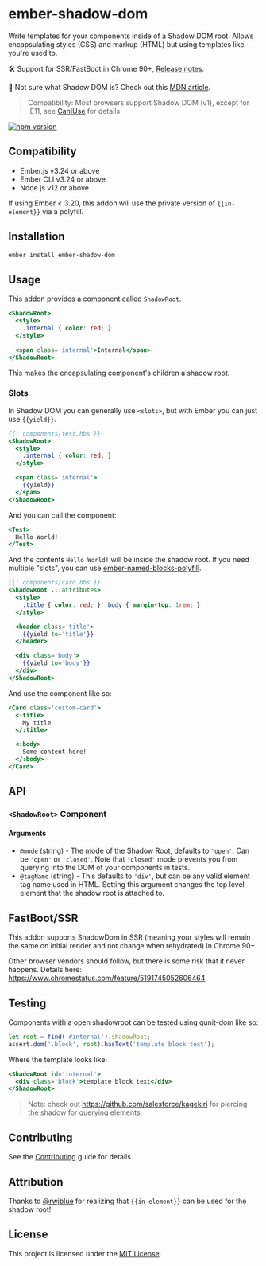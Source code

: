 # ember-shadow-dom

Write templates for your components inside of a Shadow DOM root.
Allows encapsulating styles (CSS) and markup (HTML) but using templates like
you're used to.

🛠 Support for SSR/FastBoot in Chrome 90+, [Release notes](https://developer.chrome.com/blog/new-in-chrome-90/#declarative).

🤔 Not sure what Shadow DOM is? Check out this [MDN article](https://developer.mozilla.org/en-US/docs/Web/Web_Components/Using_shadow_DOM).

> Compatibility: Most browsers support Shadow DOM (v1), except for IE11, see [CanIUse](https://caniuse.com/#feat=shadowdomv1) for details

[![npm version][npm-badge]][npm-badge-url]

## Compatibility

- Ember.js v3.24 or above
- Ember CLI v3.24 or above
- Node.js v12 or above

If using Ember < 3.20, this addon will use the private version of `{{in-element}}` via a polyfill.

## Installation

```sh
ember install ember-shadow-dom
```

## Usage

This addon provides a component called `ShadowRoot`.

```hbs
<ShadowRoot>
  <style>
    .internal { color: red; }
  </style>

  <span class='internal'>Internal</span>
</ShadowRoot>
```

This makes the encapsulating component's children a shadow root.

### Slots

In Shadow DOM you can generally use `<slots>`, but with Ember you can just use `{{yield}}`.

```hbs
{{! components/test.hbs }}
<ShadowRoot>
  <style>
    .internal { color: red; }
  </style>

  <span class='internal'>
    {{yield}}
  </span>
</ShadowRoot>
```

And you can call the component:

```hbs
<Test>
  Hello World!
</Test>
```

And the contents `Hello World!` will be inside the shadow root. If you need multiple
"slots", you can use [ember-named-blocks-polyfill](https://github.com/ember-polyfills/ember-named-blocks-polyfill).

```hbs
{{! components/card.hbs }}
<ShadowRoot ...attributes>
  <style>
    .title { color: red; } .body { margin-top: 1rem; }
  </style>

  <header class='title'>
    {{yield to='title'}}
  </header>

  <div class='body'>
    {{yield to='body'}}
  </div>
</ShadowRoot>
```

And use the component like so:

```hbs
<Card class='custom-card'>
  <:title>
    My title
  </:title>

  <:body>
    Some content here!
  </:body>
</Card>
```

## API

### `<ShadowRoot>` Component

#### Arguments

- `@mode` (string) - The mode of the Shadow Root, defaults to `'open'`. Can be `'open'` or `'closed'`.
  Note that `'closed'` mode prevents you from querying into the DOM of your components in tests.
- `@tagName` (string) - This defaults to `'div'`, but can be any valid element tag name used in HTML.
  Setting this argument changes the top level element that the shadow root is attached to.

## FastBoot/SSR

This addon supports ShadowDom in SSR (meaning your styles will remain the same on initial render and not change when rehydrated) in Chrome 90+

Other browser vendors should follow, but there is some risk that it never happens.
Details here: https://www.chromestatus.com/feature/5191745052606464

## Testing

Components with a open shadowroot can be tested using qunit-dom like so:

```js
let root = find('#internal').shadowRoot;
assert.dom('.block', root).hasText('template block text');
```

Where the template looks like:

```hbs
<ShadowRoot id='internal'>
  <div class='block'>template block text</div>
</ShadowRoot>
```

> Note: check out https://github.com/salesforce/kagekiri for piercing the shadow for querying elements

## Contributing

See the [Contributing](CONTRIBUTING.md) guide for details.

## Attribution

Thanks to [@rwjblue](https://github.com/rwjblue) for realizing that `{{in-element}}` can be used for the shadow root!

## License

This project is licensed under the [MIT License](LICENSE.md).

[npm-badge]: https://badge.fury.io/js/ember-shadow-dom.svg
[npm-badge-url]: http://badge.fury.io/js/ember-shadow-dom

